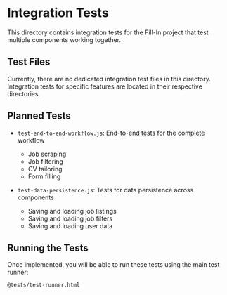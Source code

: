 # Integration Tests

This directory contains integration tests for the Fill-In project that test multiple components working together.

## Test Files

Currently, there are no dedicated integration test files in this directory. Integration tests for specific features are located in their respective directories.

## Planned Tests

- `test-end-to-end-workflow.js`: End-to-end tests for the complete workflow
  - Job scraping
  - Job filtering
  - CV tailoring
  - Form filling

- `test-data-persistence.js`: Tests for data persistence across components
  - Saving and loading job listings
  - Saving and loading job filters
  - Saving and loading user data

## Running the Tests

Once implemented, you will be able to run these tests using the main test runner:

```
@tests/test-runner.html
```
